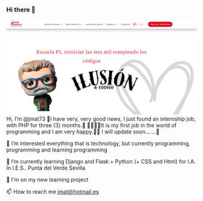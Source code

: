 ### Hi there 👋

<!--
**jmatisam/jmatisam** is a ✨ _special_ ✨ repository because its `README.md` (this file) appears on your GitHub profile.

Here are some ideas to get you started: comentarios

- 🔭 I’m currently working on ...
- 🌱 I’m currently learning ...
- 👯 I’m looking to collaborate on ...
- 🤔 I’m looking for help with ...
- 💬 Ask me about ...
- 📫 How to reach me: ...
- 😄 Pronouns: ...
- ⚡ Fun fact: ...
-->
![ilu](https://github.com/jmatisam/Welcome-Git/blob/main/Recursos/Ilusi%C3%B3n.png)
Hi, I’m @jmat73 🎉I have very, very good news, I just found an internship job, with PHP for three (3) months.🎊 💼👨🏻‍💻It is my first job in the world of programming and I am very happy.🍾🥂 I will update soon.......🤔

👀 I’m interested everything that is technology, but currently programming, programming and learning programming

🌱 I’m currently learning Django and Flask + Python (+ CSS and Html) for I.A. In I.E.S.. Punta del Verde Sevilla

💞️ I'm on my new learning project

📫 How to reach me jmat@hotmail.es
